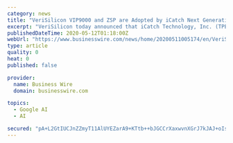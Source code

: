```yaml
---
category: news
title: "VeriSilicon VIP9000 and ZSP are Adopted by iCatch Next Generation AI-powered Automotive Image Processing SoC"
excerpt: "VeriSilicon today announced that iCatch Technology, Inc. (TPEX: 6695), a global leader in low-power and intelligent image processing SoC solutions, has selected VeriSilicon VIP9000 NPU and ZSPNano DSP IP."
publishedDateTime: 2020-05-12T01:18:00Z
webUrl: "https://www.businesswire.com/news/home/20200511005174/en/VeriSilicon-VIP9000-ZSP-Adopted-iCatch-Generation-AI-powered"
type: article
quality: 0
heat: 0
published: false

provider:
  name: Business Wire
  domain: businesswire.com

topics:
  - Google AI
  - AI

secured: "pA+L2GtIUCJnZZmyT11AlUYEZarA9+KTtb++bJGCCrXaxwvnXGrJ7kJAJ+oIsUZoZqdPRdfiwXZje532jkNrRaFAFDfn+7/Yk4mxItikEYXKRleYfquqQOp9ROWaHJ1v9GOQxefrQ3M182H32gRflR0RCZymvyodefHCVjLs8G8LaE0q+Pc5lX2UamLOyjfCCccfvRz7Iqrv2DV/l/eFmSAZWHpXjQPRx/GSj5M9VEvJqTPpyNxgW6vU71UYD7E40dvigXtcQwYSIWLAubeRRSzX7Ngbokjk5Vejr4W6cTejiiLyPQ2tfgt84V/XphiG9hWEMbm/Xe1pDaDi1qroO0Lzqk6OgYcdsJunDEYlOUHQ0pOlJbPvd+g4KKbYZfh/VVJdEUqs4FBgz3BIPt9j0n7Q+upEwr2ceq3mnMwGIxVZRECKWBHZk50M4tTHanVcUjryEsY0H63l1JTgZmgADnx3U5YEaY8F1EwBimIL4n8=;bMdLRXl+6L1JxOfFxfV5Vw=="
---
```


